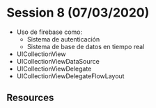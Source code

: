 # Session 8 (07/03/2020)

- Uso de firebase como:
  -  Sistema de autenticación
  -  Sistema de base de datos en tiempo real
- UICollectionView
- UICollectionViewDataSource
- UICollectionViewDelegate
- UICollectionViewDelegateFlowLayout
  

## Resources